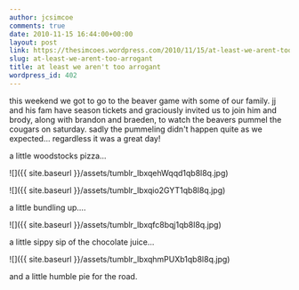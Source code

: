 ```yaml
---
author: jcsimcoe
comments: true
date: 2010-11-15 16:44:00+00:00
layout: post
link: https://thesimcoes.wordpress.com/2010/11/15/at-least-we-arent-too-arrogant/
slug: at-least-we-arent-too-arrogant
title: at least we aren't too arrogant
wordpress_id: 402
---
```


this weekend we got to go to the beaver game with some of our family. jj and his fam have season tickets and graciously invited us to join him and brody, along with brandon and braeden, to watch the beavers pummel the cougars on saturday. sadly the pummeling didn't happen quite as we expected… regardless it was a great day!




a little woodstocks pizza…




![]({{ site.baseurl }}/assets/tumblr_lbxqehWqqd1qb8l8q.jpg)




![]({{ site.baseurl }}/assets/tumblr_lbxqio2GYT1qb8l8q.jpg)




a little bundling up….




![]({{ site.baseurl }}/assets/tumblr_lbxqfc8bqj1qb8l8q.jpg)




a little sippy sip of the chocolate juice…




![]({{ site.baseurl }}/assets/tumblr_lbxqhmPUXb1qb8l8q.jpg)




and a little humble pie for the road.

